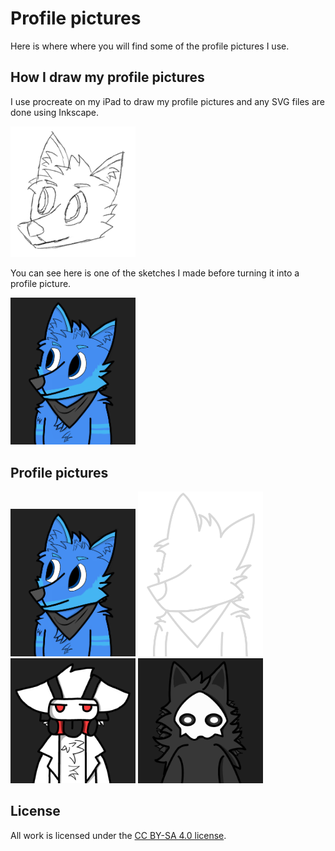 # Profile pictures

Here is where where you will find some of the profile pictures I use.

## How I draw my profile pictures

I use procreate on my iPad to draw my profile pictures and any SVG files are done using Inkscape.

<img src="furry/sketch.png" width="200" alt="Sketch"/>

You can see here is one of the sketches I made before turning it into a profile picture.

<img src="furry/pfp.png" width="200" alt="Final"/>

## Profile pictures

<img src="furry/pfp.png" width="200" alt="Furry" style="display: inline;"/>
<img src="furry/pfp_min_gray.png" width="200" alt="Furry Gray" style="display: inline;"/>
<img src="drk/pfp.png" width="200" alt="Dr. K" style="display: inline;"/>
<img src="puro/pfp.png" width="200" alt="Puro" style="display: inline;"/>

## License

All work is licensed under the [CC BY-SA 4.0 license](https://creativecommons.org/licenses/by-sa/4.0/).